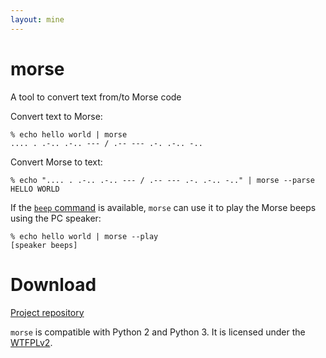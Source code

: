 ```yaml
---
layout: mine
---
```


# morse

A tool to convert text from/to Morse code

Convert text to Morse:

```
% echo hello world | morse
.... . .-.. .-.. --- / .-- --- .-. .-.. -..
```

Convert Morse to text:

```
% echo ".... . .-.. .-.. --- / .-- --- .-. .-.. -.." | morse --parse
HELLO WORLD
```

If the [`beep` command](http://johnath.com/beep/) is available, ``morse`` can use it to play the Morse beeps using the PC speaker:

```
% echo hello world | morse --play
[speaker beeps]
```

# Download #

[Project repository](https://github.com/hydrargyrum/attic/tree/master/morse)

`morse` is compatible with Python 2 and Python 3.
It is licensed under the [WTFPLv2](../wtfpl).
